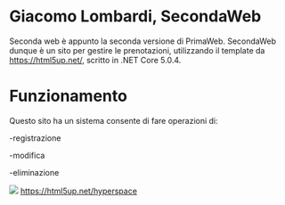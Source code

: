 # Giacomo Lombardi, SecondaWeb

Seconda web è appunto la seconda versione di PrimaWeb. SecondaWeb dunque è un sito per gestire le prenotazioni, utilizzando il template da https://html5up.net/, scritto in .NET Core 5.0.4. 

# Funzionamento

Questo sito ha un sistema consente di fare operazioni di:

-registrazione

-modifica

-eliminazione


![](https://lombardi5hsecondweb.azurewebsites.net/)
https://html5up.net/hyperspace
